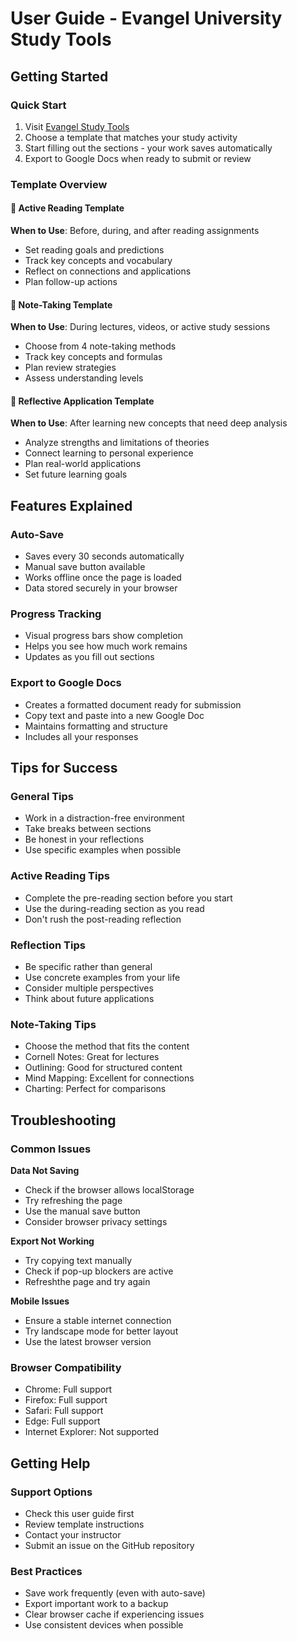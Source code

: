 # User Guide - Evangel University Study Tools

## Getting Started

### Quick Start
1. Visit [Evangel Study Tools](https://marcus7288.github.io/evangel-student-tools/)
2. Choose a template that matches your study activity
3. Start filling out the sections - your work saves automatically
4. Export to Google Docs when ready to submit or review

### Template Overview

#### 📖 Active Reading Template
**When to Use**: Before, during, and after reading assignments
- Set reading goals and predictions
- Track key concepts and vocabulary
- Reflect on connections and applications
- Plan follow-up actions

#### 📝 Note-Taking Template
**When to Use**: During lectures, videos, or active study sessions
- Choose from 4 note-taking methods
- Track key concepts and formulas
- Plan review strategies
- Assess understanding levels

#### 🤔 Reflective Application Template  
**When to Use**: After learning new concepts that need deep analysis
- Analyze strengths and limitations of theories
- Connect learning to personal experience
- Plan real-world applications
- Set future learning goals

## Features Explained

### Auto-Save
- Saves every 30 seconds automatically
- Manual save button available
- Works offline once the page is loaded
- Data stored securely in your browser

### Progress Tracking
- Visual progress bars show completion
- Helps you see how much work remains
- Updates as you fill out sections

### Export to Google Docs
- Creates a formatted document ready for submission
- Copy text and paste into a new Google Doc
- Maintains formatting and structure
- Includes all your responses

## Tips for Success

### General Tips
- Work in a distraction-free environment
- Take breaks between sections
- Be honest in your reflections
- Use specific examples when possible

### Active Reading Tips
- Complete the pre-reading section before you start
- Use the during-reading section as you read
- Don't rush the post-reading reflection

### Reflection Tips
- Be specific rather than general
- Use concrete examples from your life
- Consider multiple perspectives
- Think about future applications

### Note-Taking Tips
- Choose the method that fits the content
- Cornell Notes: Great for lectures
- Outlining: Good for structured content
- Mind Mapping: Excellent for connections
- Charting: Perfect for comparisons

## Troubleshooting

### Common Issues

**Data Not Saving**
- Check if the browser allows localStorage
- Try refreshing the page
- Use the manual save button
- Consider browser privacy settings

**Export Not Working**
- Try copying text manually
- Check if pop-up blockers are active
- Refreshthe  page and try again

**Mobile Issues**
- Ensure a stable internet connection
- Try landscape mode for better layout
- Use the latest browser version

### Browser Compatibility
- Chrome: Full support
- Firefox: Full support  
- Safari: Full support
- Edge: Full support
- Internet Explorer: Not supported

## Getting Help

### Support Options
- Check this user guide first
- Review template instructions
- Contact your instructor
- Submit an issue on the GitHub repository

### Best Practices
- Save work frequently (even with auto-save)
- Export important work to a backup
- Clear browser cache if experiencing issues
- Use consistent devices when possible
